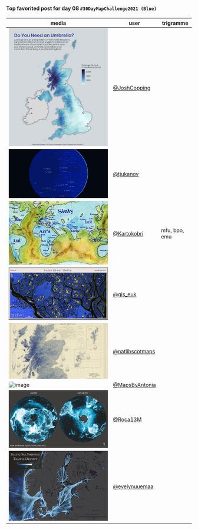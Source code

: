 #### Top favorited post for day 08 `#30DayMapChallenge2021 (Blue)`

| media | user | trigramme |
|-------|------|-----------|
| ![image](uploads/ab6d7c8e455b8fbb88c6c5649c09d8dd/image.png) |[@JoshCopping](https://twitter.com/JoshCopping/status/1457827843476496387)||
| ![image](uploads/f388a35e0c11c1260f44af0a932175ba/image.png) |[@tjukanov](https://twitter.com/tjukanov/status/1457608769362354179)||
| ![image](uploads/d3a8161a186a190c3cf91d76faa35051/image.png) |[@Kartokobri](https://twitter.com/Kartokobri/status/1457601244822921217)|mfu, bpo, emu|
| ![image](uploads/4c467dcc2c61e3ab9cf774a669c57593/image.png) |[@gis_euk](https://twitter.com/gis_euk/status/1457667910252519424)||
| ![image](uploads/268c26cc3112510d9e6b488db6222a93/image.png) |[@natlibscotmaps](https://twitter.com/natlibscotmaps/status/1457710750097711118)||
| ![image](uploads/cdfd4d4792b40006507761c571e0e6c0/image.png) |[@MapsByAntonia](https://twitter.com/MapsByAntonia/status/1457613657802694656)||
| ![image](uploads/d3fcbc2e534712e6f5928764ddb3dd11/image.png) |[@Roca13M](https://twitter.com/Roca13M/status/1465009262682378252)||
| ![image](uploads/5ca11d7d92a6743d3db04b1505d2063b/image.png) |[@evelynuuemaa](https://twitter.com/evelynuuemaa/status/1457644092255518721)||